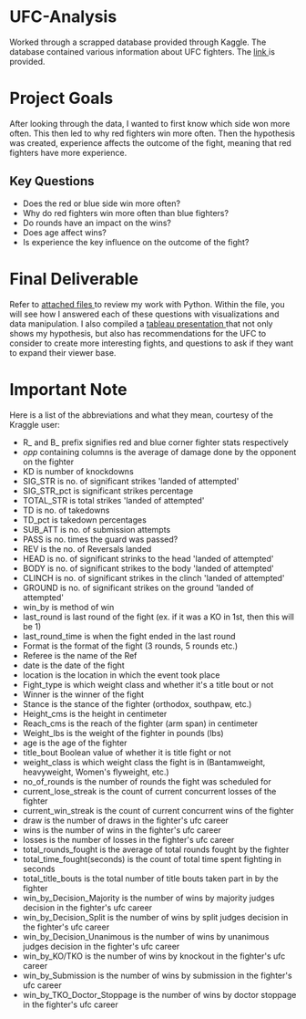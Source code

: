# UFC-Analysis
Worked through a scrapped database provided through Kaggle. The database contained various information about UFC fighters. The <a href="https://www.kaggle.com/datasets/rajeevw/ufcdata"> link </a> is provided.
# Project Goals
After looking through the data, I wanted to first know which side won more often. This then led to why red fighters win more often. Then the hypothesis was created, experience affects the outcome of the fight, meaning that red fighters have more experience.
## Key Questions
- Does the red or blue side win more often?
- Why do red fighters win more often than blue fighters?
- Do rounds have an impact on the wins?
- Does age affect wins?
- Is experience the key influence on the outcome of the fight?
# Final Deliverable
Refer to <a href="https://github.com/MaverickFigueira/UFC-Analysis/tree/main/Data%20Analysis%20UFC"> attached files </a> to review my work with Python. Within the file, you will see how I answered each of these questions with visualizations and data manipulation. 
I also compiled a <a href="https://public.tableau.com/app/profile/maverick.figueira/viz/UFCFighterTrends_17131164989310/Story1?publish=yes"> tableau presentation </a>  that not only shows my hypothesis, but also has recommendations for the UFC to consider to create more interesting fights, and questions to ask if they want to expand their viewer base.
# Important Note
Here is a list of the abbreviations and what they mean, courtesy of the Kraggle user:
-	R_ and B_ prefix signifies red and blue corner fighter stats respectively
-	_opp_ containing columns is the average of damage done by the opponent on the fighter
-	KD is number of knockdowns
-	SIG_STR is no. of significant strikes 'landed of attempted'
-	SIG_STR_pct is significant strikes percentage
-	TOTAL_STR is total strikes 'landed of attempted'
-	TD is no. of takedowns
-	TD_pct is takedown percentages
-	SUB_ATT is no. of submission attempts
-	PASS is no. times the guard was passed?
-	REV is the no. of Reversals landed
-	HEAD is no. of significant strinks to the head 'landed of attempted'
-	BODY is no. of significant strikes to the body 'landed of attempted'
-	CLINCH is no. of significant strikes in the clinch 'landed of attempted'
-	GROUND is no. of significant strikes on the ground 'landed of attempted'
-	win_by is method of win
-	last_round is last round of the fight (ex. if it was a KO in 1st, then this will be 1)
-	last_round_time is when the fight ended in the last round
-	Format is the format of the fight (3 rounds, 5 rounds etc.)
-	Referee is the name of the Ref
-	date is the date of the fight
-	location is the location in which the event took place
-	Fight_type is which weight class and whether it's a title bout or not
-	Winner is the winner of the fight
-	Stance is the stance of the fighter (orthodox, southpaw, etc.)
-	Height_cms is the height in centimeter
-	Reach_cms is the reach of the fighter (arm span) in centimeter
-	Weight_lbs is the weight of the fighter in pounds (lbs)
-	age is the age of the fighter
-	title_bout Boolean value of whether it is title fight or not
-	weight_class is which weight class the fight is in (Bantamweight, heavyweight, Women's flyweight, etc.)
-	no_of_rounds is the number of rounds the fight was scheduled for
-	current_lose_streak is the count of current concurrent losses of the fighter
-	current_win_streak is the count of current concurrent wins of the fighter
-	draw is the number of draws in the fighter's ufc career
-	wins is the number of wins in the fighter's ufc career
-	losses is the number of losses in the fighter's ufc career
-	total_rounds_fought is the average of total rounds fought by the fighter
-	total_time_fought(seconds) is the count of total time spent fighting in seconds
-	total_title_bouts is the total number of title bouts taken part in by the fighter
-	win_by_Decision_Majority is the number of wins by majority judges decision in the fighter's ufc career
-	win_by_Decision_Split is the number of wins by split judges decision in the fighter's ufc career
-	win_by_Decision_Unanimous is the number of wins by unanimous judges decision in the fighter's ufc career
-	win_by_KO/TKO is the number of wins by knockout in the fighter's ufc career
-	win_by_Submission is the number of wins by submission in the fighter's ufc career
-	win_by_TKO_Doctor_Stoppage is the number of wins by doctor stoppage in the fighter's ufc career
